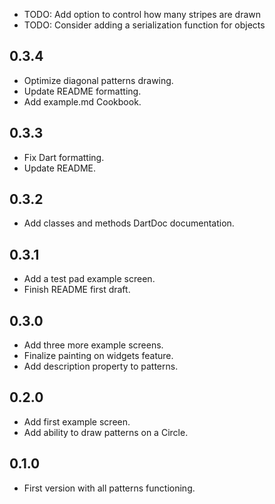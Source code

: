 * TODO: Add option to control how many stripes are drawn
* TODO: Consider adding a serialization function for objects

## 0.3.4

* Optimize diagonal patterns drawing.
* Update README formatting.
* Add example.md Cookbook.

## 0.3.3

* Fix Dart formatting.
* Update README.

## 0.3.2

* Αdd classes and methods DartDoc documentation.

## 0.3.1

* Αdd a test pad example screen. 
* Finish README first draft.

## 0.3.0

* Αdd three more example screens. 
* Finalize painting on widgets feature.
* Add description property to patterns.

## 0.2.0

* Αdd first example screen. 
* Αdd ability to draw patterns on a Circle.

## 0.1.0

* First version with all patterns functioning.
